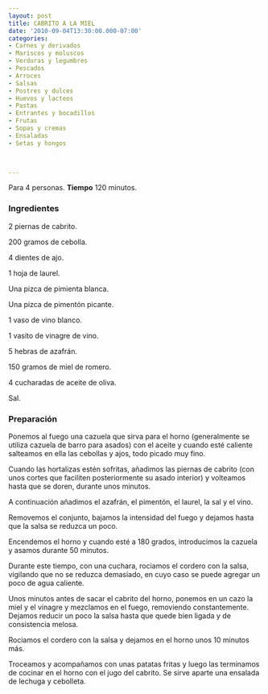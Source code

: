 ```yaml
---
layout: post
title: CABRITO A LA MIEL
date: '2010-09-04T13:30:00.000-07:00'
categories:
- Carnes y derivados
- Mariscos y moluscos
- Verduras y legumbres
- Pescados
- Arroces
- Salsas
- Postres y dulces
- Huevos y lacteos
- Pastas
- Entrantes y bocadillos
- Frutas
- Sopas y cremas
- Ensaladas
- Setas y hongos
 


---
```


Para 4 personas.
<b>Tiempo</b> 120 minutos.

<h3>Ingredientes</h3>

2 piernas de cabrito.

200 gramos de cebolla.

4 dientes de ajo.

1 hoja de laurel.

Una pizca de pimienta blanca.

Una pizca de pimentón picante.

1 vaso de vino blanco.

1 vasito de vinagre de vino.

5 hebras de azafrán.

150 gramos de miel de romero.

4 cucharadas de aceite de oliva.

Sal.

<h3>Preparación</h3>

Ponemos al fuego una cazuela que sirva para el horno (generalmente se utiliza cazuela de barro para asados) con el aceite y cuando esté caliente salteamos en ella las cebollas y ajos, todo picado muy fino.

Cuando las hortalizas estén sofritas, añadimos las piernas de cabrito (con unos cortes que faciliten posteriormente su asado interior) y volteamos hasta que se doren, durante unos minutos.

A continuación añadimos el azafrán, el pimentón, el laurel, la sal y el vino.

Removemos el conjunto, bajamos la intensidad del fuego y dejamos hasta que la salsa se reduzca un poco.

Encendemos el horno y cuando esté a 180 grados, introducimos la cazuela y asamos durante 50 minutos.

Durante este tiempo, con una cuchara, rociamos el cordero con la salsa, vigilando que no se reduzca demasiado, en cuyo caso se puede agregar un poco de agua caliente.

Unos minutos antes de sacar el cabrito del horno, ponemos en un cazo la miel y el vinagre y mezclamos en el fuego, removiendo constantemente. Dejamos reducir un poco la salsa hasta que quede bien ligada y de consistencia melosa.

Rociamos el cordero con la salsa y dejamos en el horno unos 10 minutos más.

Troceamos y acompañamos con unas patatas fritas y luego las terminamos de cocinar en el horno con el jugo del cabrito. Se sirve aparte una ensalada de lechuga y cebolleta.

